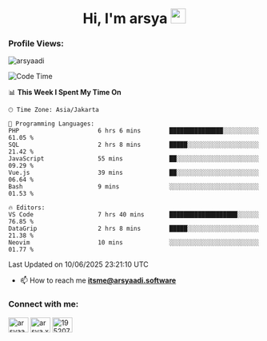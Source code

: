<h1 align="center">Hi, I'm arsya 
  <img src="https://media.giphy.com/media/hvRJCLFzcasrR4ia7z/giphy.gif" width="30px"/>
</h1>

<p align="left"> <h3>Profile Views:</h3> <img src="https://komarev.com/ghpvc/?username=arsyaadi&label=Profile%20views&color=0e75b6&style=flat" alt="arsyaadi" /> </p>

<!--START_SECTION:waka-->
![Code Time](http://img.shields.io/badge/Code%20Time-4%2C093%20hrs%2059%20mins-blue)

📊 **This Week I Spent My Time On** 

```text
🕑︎ Time Zone: Asia/Jakarta

💬 Programming Languages: 
PHP                      6 hrs 6 mins        ███████████████░░░░░░░░░░   61.05 % 
SQL                      2 hrs 8 mins        █████░░░░░░░░░░░░░░░░░░░░   21.42 % 
JavaScript               55 mins             ██░░░░░░░░░░░░░░░░░░░░░░░   09.29 % 
Vue.js                   39 mins             ██░░░░░░░░░░░░░░░░░░░░░░░   06.64 % 
Bash                     9 mins              ░░░░░░░░░░░░░░░░░░░░░░░░░   01.53 % 

🔥 Editors: 
VS Code                  7 hrs 40 mins       ███████████████████░░░░░░   76.85 % 
DataGrip                 2 hrs 8 mins        █████░░░░░░░░░░░░░░░░░░░░   21.38 % 
Neovim                   10 mins             ░░░░░░░░░░░░░░░░░░░░░░░░░   01.77 % 
```


 Last Updated on 10/06/2025 23:21:10 UTC
<!--END_SECTION:waka-->

- 📫 How to reach me **itsme@arsyaadi.software**


<h3 align="left">Connect with me:</h3>
<p align="left">
<a href="https://linkedin.com/in/arsyaadi" target="blank"><img align="center" src="https://raw.githubusercontent.com/rahuldkjain/github-profile-readme-generator/master/src/images/icons/Social/linked-in-alt.svg" alt="arsyaadi" height="30" width="40" /></a>
<a href="https://fb.com/arsya.xkz" target="blank"><img align="center" src="https://raw.githubusercontent.com/rahuldkjain/github-profile-readme-generator/master/src/images/icons/Social/facebook.svg" alt="arsya.xkz" height="30" width="40" /></a>
<a href="https://stackoverflow.com/users/19520749" target="blank"><img align="center" src="https://raw.githubusercontent.com/rahuldkjain/github-profile-readme-generator/master/src/images/icons/Social/stack-overflow.svg" alt="19520749" height="30" width="40" /></a>
</p>

